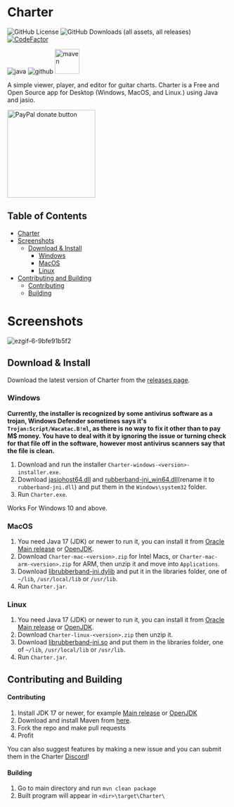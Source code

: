 # Charter
![GitHub License](https://img.shields.io/github/license/Lordszynencja/Charter) ![GitHub Downloads (all assets, all releases)](https://img.shields.io/github/downloads/Lordszynencja/Charter/total) [![CodeFactor](https://www.codefactor.io/repository/github/lordszynencja/charter/badge)](https://www.codefactor.io/repository/github/lordszynencja/charter) 

![java](https://cdn.jsdelivr.net/npm/@intergrav/devins-badges@3/assets/cozy/built-with/java_vector.svg) ![github](https://cdn.jsdelivr.net/npm/@intergrav/devins-badges@3/assets/cozy/available/github_vector.svg) <img alt="maven" height="56" src="https://cdn.jsdelivr.net/npm/@intergrav/devins-badges@3/assets/cozy/built-with/maven_vector.svg">

A simple viewer, player, and editor for guitar charts. Charter is a Free and Open Source app for Desktop (Windows, MacOS, and Linux.) using Java and jasio.

[<img src="https://github.com/user-attachments/assets/bc3fe648-daab-448d-ab9f-87b800587c84" alt="PayPal donate button" width="200"/>](https://www.paypal.com/donate/?hosted_button_id=YH2SN57E68LK8)

## Table of Contents
- [Charter](#charter)
- [Screenshots](#screenshots)
  - [Download & Install](#download--install)
    - [Windows](#windows)
    - [MacOS](#macos)
    - [Linux](#linux)
- [Contributing and Building](#contributing-and-building)
  - [Contributing](#contributing)
  - [Building](#building)

# Screenshots

![ezgif-6-9bfe91b5f2](https://github.com/Lordszynencja/Charter/assets/106457611/89a3201e-9d40-4947-a8dc-21e528c31251)

## Download & Install

Download the latest version of Charter from the [releases page](https://github.com/Lordszynencja/Charter/releases/latest).

### Windows

**Currently, the installer is recognized by some antivirus software as a trojan, Windows Defender sometimes says it's `Trojan:Script/Wacatac.B!ml`, as there is no way to fix it other than to pay M$ money.
You have to deal with it by ignoring the issue or turning check for that file off in the software, however most antivirus scanners say that the file is clean.**

1. Download and run the installer `Charter-windows-<version>-installer.exe`.
1. Download [jasiohost64.dll](https://github.com/mhroth/jasiohost/blob/master/jasiohost64.dll) and [rubberband-jni_win64.dll](https://github.com/JorenSix/RubberBandJNI/blob/master/jni/JVM/rubberband-jni_win64.dll)(rename it to `rubberband-jni.dll`) and put them in the `Windows\system32` folder.
1. Run `Charter.exe`.

Works For Windows 10 and above.

### MacOS

1. You need Java 17 (JDK) or newer to run it, you can install it from [Oracle Main release](https://www.oracle.com/java/technologies/javase/jdk17-archive-downloads.html) or [OpenJDK](https://jdk.java.net/archive/).
1. Download `Charter-mac-<version>.zip` for Intel Macs, or `Charter-mac-arm-<version>.zip` for ARM, then unzip it and move into `Applications`.
1. Download [librubberband-jni.dylib](https://github.com/JorenSix/RubberBandJNI/blob/master/jni/JVM/librubberband-jni.dylib) and put it in the libraries folder, one of `~/lib`, `/usr/local/lib` or `/usr/lib`.
1. Run `Charter.jar`.

### Linux

1. You need Java 17 (JDK) or newer to run it, you can install it from [Oracle Main release](https://www.oracle.com/java/technologies/javase/jdk17-archive-downloads.html) or [OpenJDK](https://jdk.java.net/archive/).
1. Download `Charter-linux-<version>.zip` then unzip it.
1. Download [librubberband-jni.so](https://github.com/JorenSix/RubberBandJNI/blob/master/jni/JVM/librubberband-jni.so) and put them in the libraries folder, one of `~/lib`, `/usr/local/lib` or `/usr/lib`.
1. Run `Charter.jar`.

## Contributing and Building

#### Contributing
1. Install JDK 17 or newer, for example [Main release](https://www.oracle.com/java/technologies/javase/jdk17-archive-downloads.html) or [OpenJDK](https://jdk.java.net/archive/)
2. Download and install Maven from [here](https://maven.apache.org/index.html).
3. Fork the repo and make pull requests
4. Profit

You can also suggest features by making a new issue and you can submit them in the Charter [Discord](https://discord.gg/JA6Jan3pcx)!

#### Building
1. Go to main directory and run `mvn clean package`
2. Built program will appear in `<dir>\target\Charter\`
